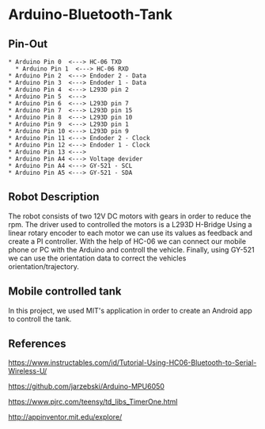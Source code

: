 # Arduino-Bluetooth-Tank

## Pin-Out
	
	* Arduino Pin 0  <---> HC-06 TXD
      * Arduino Pin 1  <---> HC-06 RXD
	* Arduino Pin 2  <---> Endoder 2 - Data
	* Arduino Pin 3  <---> Endoder 1 - Data
	* Arduino Pin 4  <---> L293D pin 2
	* Arduino Pin 5  <---> 
	* Arduino Pin 6  <---> L293D pin 7
	* Arduino Pin 7  <---> L293D pin 15
	* Arduino Pin 8  <---> L293D pin 10
	* Arduino Pin 9  <---> L293D pin 1
	* Arduino Pin 10 <---> L293D pin 9
	* Arduino Pin 11 <---> Endoder 2 - Clock
	* Arduino Pin 12 <---> Endoder 1 - Clock
	* Arduino Pin 13 <---> 
	* Arduino Pin A4 <---> Voltage devider
	* Arduino Pin A4 <---> GY-521 - SCL
	* Arduino Pin A5 <---> GY-521 - SDA
	
## Robot Description

The robot consists of two 12V DC motors with gears in order to reduce the rpm. The driver used to controlled the motors is a L293D H-Bridge Using a linear rotary encoder to each motor we can use its values as feedback and create a PI controller. With the help of HC-06 we can connect our mobile phone or PC with the Arduino and controll the vehicle. Finally, using GY-521 we can use the orientation data to correct the vehicles orientation/trajectory.

## Mobile controlled tank

In this project, we used MIT's application in order to create an Android app to controll the tank.

## References

https://www.instructables.com/id/Tutorial-Using-HC06-Bluetooth-to-Serial-Wireless-U/

https://github.com/jarzebski/Arduino-MPU6050

https://www.pjrc.com/teensy/td_libs_TimerOne.html

http://appinventor.mit.edu/explore/
